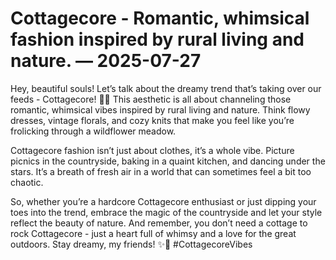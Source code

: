 # Cottagecore - Romantic, whimsical fashion inspired by rural living and nature. — 2025-07-27

Hey, beautiful souls! Let’s talk about the dreamy trend that’s taking over our feeds - Cottagecore! 🌿🌻 This aesthetic is all about channeling those romantic, whimsical vibes inspired by rural living and nature. Think flowy dresses, vintage florals, and cozy knits that make you feel like you’re frolicking through a wildflower meadow.

Cottagecore fashion isn’t just about clothes, it’s a whole vibe. Picture picnics in the countryside, baking in a quaint kitchen, and dancing under the stars. It’s a breath of fresh air in a world that can sometimes feel a bit too chaotic.

So, whether you’re a hardcore Cottagecore enthusiast or just dipping your toes into the trend, embrace the magic of the countryside and let your style reflect the beauty of nature. And remember, you don’t need a cottage to rock Cottagecore - just a heart full of whimsy and a love for the great outdoors. Stay dreamy, my friends! ✨🌿 #CottagecoreVibes